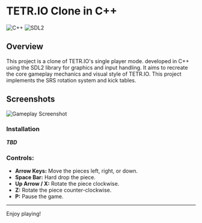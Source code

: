 # TETR.IO Clone in C++

![C++](https://img.shields.io/badge/C++-17-green.svg)
![SDL2](https://img.shields.io/badge/SDL2-2.28.2-orange.svg)

## Overview

This project is a clone of TETR.IO's single player mode.
developed in C++ using the SDL2 library for graphics and input handling. It aims to recreate the core gameplay mechanics and visual style of TETR.IO.
This project implements the SRS rotation system and kick tables.

## Screenshots

![Gameplay Screenshot](docs/screenshots/gameplay.png)

### Installation

**_TBD_**

### Controls:
- **Arrow Keys:** Move the pieces left, right, or down.
- **Space Bar:** Hard drop the piece.
- **Up Arrow / X:** Rotate the piece clockwise.
- **Z:** Rotate the piece counter-clockwise.
- **P:** Pause the game.

---

Enjoy playing!
